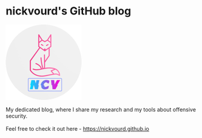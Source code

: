 # nickvourd's GitHub blog
<img alt="nickvourd's Logo" src="/static/images/fox-logo-200x200.png"> 

My dedicated blog, where I share my research and my tools about offensive security.<br /><br />
Feel free to check it out here - https://nickvourd.github.io
